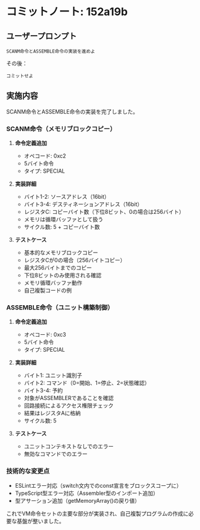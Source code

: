 # コミットノート: 152a19b

## ユーザープロンプト

```
SCANM命令とASSEMBLE命令の実装を進めよ
```

その後：

```
コミットせよ
```

## 実施内容

SCANM命令とASSEMBLE命令の実装を完了しました。

### SCANM命令（メモリブロックコピー）

1. **命令定義追加**
   - オペコード: 0xc2
   - 5バイト命令
   - タイプ: SPECIAL

2. **実装詳細**
   - バイト1-2: ソースアドレス（16bit）
   - バイト3-4: デスティネーションアドレス（16bit）
   - レジスタC: コピーバイト数（下位8ビット、0の場合は256バイト）
   - メモリは循環バッファとして扱う
   - サイクル数: 5 + コピーバイト数

3. **テストケース**
   - 基本的なメモリブロックコピー
   - レジスタCが0の場合（256バイトコピー）
   - 最大256バイトまでのコピー
   - 下位8ビットのみ使用される確認
   - メモリ循環バッファ動作
   - 自己複製コードの例

### ASSEMBLE命令（ユニット構築制御）

1. **命令定義追加**
   - オペコード: 0xc3
   - 5バイト命令
   - タイプ: SPECIAL

2. **実装詳細**
   - バイト1: ユニット識別子
   - バイト2: コマンド（0=開始、1=停止、2=状態確認）
   - バイト3-4: 予約
   - 対象がASSEMBLERであることを確認
   - 回路接続によるアクセス権限チェック
   - 結果はレジスタAに格納
   - サイクル数: 5

3. **テストケース**
   - ユニットコンテキストなしでのエラー
   - 無効なコマンドでのエラー

### 技術的な変更点

- ESLintエラー対応（switch文内でのconst宣言をブロックスコープに）
- TypeScript型エラー対応（Assembler型のインポート追加）
- 型アサーション追加（getMemoryArray()の戻り値）

これでVM命令セットの主要な部分が実装され、自己複製プログラムの作成に必要な基盤が整いました。